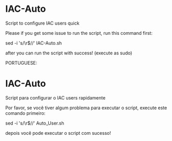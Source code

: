 # IAC-Auto
Script to configure IAC users quick

Please if you get some issue to run the script, run this command first:

sed -i 's/\r$//' IAC-Auto.sh

after you can run the script with success! (execute as sudo)

PORTUGUESE:

# IAC-Auto
Script para configurar o IAC users rapidamente

Por favor, se você tiver algum problema para executar o script, execute este comando primeiro:

sed -i 's/\r$//' Auto_User.sh

depois você pode executar o script com sucesso!
